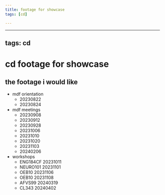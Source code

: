 ```yaml
---
title: footage for showcase
tags: [cd]

---
```


---
tags: cd
---

# cd footage for showcase

## the footage i would like
* mdf orientation
    * 20230822
    * 20230824
* mdf meetings
    * 20230908
    * 20230912
    * 20230928
    * 20231006
    * 20231010
    * 20231020
    * 20231103
    * 20240206
* workshops
    * ENG184CF 20231011
    * NEURO101 20231101
    * OEB10 20231106
    * OEB10 20231108
    * AFVS99 20240319
    * CL343 20240402